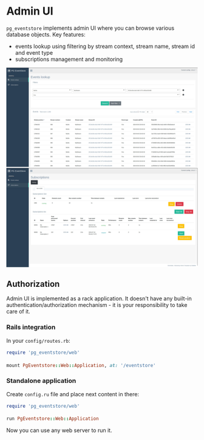 # Admin UI

`pg_eventstore` implements admin UI where you can browse various database objects. Key features:

- events lookup using filtering by stream context, stream name, stream id and event type
- subscriptions management and monitoring

![Events lookup](images/events_lookup.jpg)
![Subscriptions](images/subscriptions.jpg)

## Authorization

Admin UI is implemented as a rack application. It doesn't have any built-in authentication/authorization mechanism - it is your responsibility to take care of it.

### Rails integration

In your `config/routes.rb`:

```ruby
require 'pg_eventstore/web'

mount PgEventstore::Web::Application, at: '/eventstore'
```

### Standalone application

Create `config.ru` file and place next content in there:

```ruby
require 'pg_eventstore/web'

run PgEventstore::Web::Application
```

Now you can use any web server to run it.
